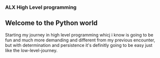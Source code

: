 ### ALX High Level programming
## Welcome to the Python world
Starting my journey in high level programming whicj i know is going to be fun and much more demanding and different from my previous encounter, but with determination and persistence it's definitly going to be easy just like the low-level-journey.
